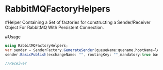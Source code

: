 # RabbitMQFactoryHelpers

#Helper Containing a Set of factories for constructing a Sender/Receiver Object For RabbitMQ  With Persistent Connection.

#Usage

``` c#
using RabbitMQFactoryHelpers;
var sender = SenderFactory.GenerateSender(queueName:quename,hostName=localhost,port=5672);
sender.BasicPublish(exchangeName: "", routingKey: "",mandatory:true basicProperties: null, body: body);

//Receiver
    